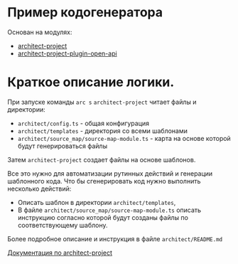 # Пример кодогенератора
Основан на модулях:
- [architect-project](https://www.npmjs.com/package/architect-project?activeTab=readme) 
- [architect-project-plugin-open-api](https://www.npmjs.com/package/architect-project-plugin-open-api)

# Краткое описание логики.
При запуске команды `arc s`
`architect-project` читает файлы и директории:
- `architect/config.ts` - общая конфигурация
- `architect/templates` - директория со всеми шаблонами  
- `architect/source_map/source-map-module.ts` - карта на основе которой будут генерироваться файлы

Затем `architect-project` создает файлы на основе шаблонов. 

Все это нужно для автоматизации рутинных действий и генерации шаблонного кода. Что бы сгенерировать код нужно выполнить несколько действий:
- Описать шаблон в директории `architect/templates`,
- В файле `architect/source_map/source-map-module.ts` описать инструкцию согласно которой будут созданы файлы по соответствующему шаблону.

Более подробное описание и инструкция в файле `architect/README.md`

[Документация по architect-project](https://adoring-lumiere-132367.netlify.app/)